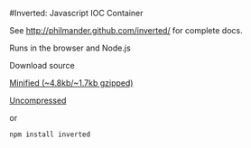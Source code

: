 #Inverted: Javascript IOC Container

See <a href="http://philmander.github.com/inverted/">http://philmander.github.com/inverted/</a> for complete docs.

Runs in the browser and Node.js

Download source

<a href="https://raw.github.com/philmander/inverted/master/lib/inverted-min.js">Minified (~4.8kb/~1.7kb gzipped)</a>

<a href="https://raw.github.com/philmander/inverted/master/lib/inverted.js">Uncompressed</a>

or

```
npm install inverted
```

